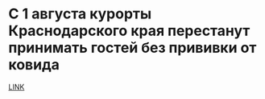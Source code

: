 # С 1 августа курорты Краснодарского края перестанут принимать гостей без прививки от ковида



[LINK](https://varlamov.ru/4298459.html)